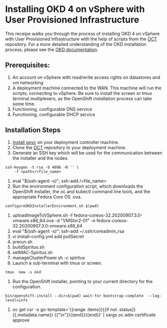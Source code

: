 # Installing OKD 4 on vSphere with User Provisioned Infrastructure

This receipe walks you through the process of installing OKD 4 on vSphere with User Provisioned Infrastructure with the help of scripts from the [OCT](https://github.com/JaimeMagiera/oct) repository. For a more detailed understanding of the OKD installation process, please see the [OKD documentation](https://docs.okd.io/latest/installing/installing_vsphere/installing-vsphere.html).

## Prerequisites:
1. An account on vSphere with read/write access rights on datastores and vm networking
1. A deployment machine connected to the WAN. This machine will run the scripts, connecting to vSphere. Be sure to install the screen or tmux terminal multiplexers, as the OpenShift installation process can take some time.
1. Functioning, configurable DNS service
1. Functioning, configurable DHCP service

## Installation Steps

1. [Install govc](https://github.com/vmware/govmomi/tree/master/govc) on your deployment controller machine. 
1. Clone the [OCT](https://github.com/JaimeMagiera/oct) repository to your deployment machine.
1. Generate an SSH key which will be used for the communication between the installer and the nodes.
``` console
ssh-keygen -t rsa -b 4096 -N '' \
    -f <path>/<file_name>
```
1. eval "$(ssh-agent -s)"; ssh-add <path>/<file_name>
1. Run the environment configuration script, which downloads the OpenShift installer, the oc and kubectl command line tools, and the appropriate Fedora Core OS .ova.
``` console
configureOKDInstallerEnvironment.sh $(pwd)
``` 
1. uploadImageToVSphere.sh -f fedora-coreos-32.20200907.3.0-vmware.x86_64.ova -d "VMStor2-01" -n fedora-coreos-32.20200907.3.0-vmware.x86_64
1. eval "$(ssh-agent -s)"; ssh-add ~/.ssh/coreadmin_rsa
1. vi install-config.yml add pullSecret
1. prerun.sh
1. buildSpiritus.sh
1. setMAC-Spiritus.sh
1. manageClusterPower.sh -c spiritus 
1. Launch a sub-terminal with tmux or screen.
``` console
tmux  new -s okd
```
1. Run the OpenShift installer, pointing to your current directory for the configuration. 
``` console
bin/openshift-install --dir=$(pwd) wait-for bootstrap-complete  --log-level=info
```
1. oc get csr -o go-template='{{range .items}}{{if not .status}}{{.metadata.name}} {{"\n"}}{{end}}{{end}}' | xargs oc adm certificate approve

